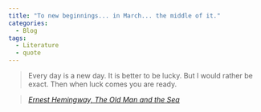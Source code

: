 ```yaml
---
title: "To new beginnings... in March... the middle of it."
categories:
  - Blog
tags:
  - Literature
  - quote
---
```


> Every day is a new day. It is better to be lucky. But I would rather be exact. Then when luck comes you are ready.
  
> <cite><a href="https://www.goodreads.com/work/quotes/69741-the-old-man-and-the-sea">Ernest Hemingway, The Old Man and the Sea</a></cite>
